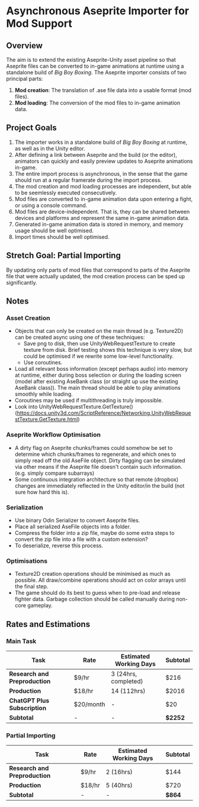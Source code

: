 
# Asynchronous Aseprite Importer for Mod Support

## Overview
The aim is to extend the existing Aseprite-Unity asset pipeline so that Aseprite files can be converted to in-game animations at runtime using a standalone build of *Big Boy Boxing*. The Aseprite importer consists of two principal parts: 
1. **Mod creation**: The translation of .ase file data into a usable format (mod files).
2. **Mod loading**: The conversion of the mod files to in-game animation data.

## Project Goals

1. The importer works in a standalone build of *Big Boy Boxing* at runtime, as well as in the Unity editor.
2. After defining a link between Aseprite and the build (or the editor), animators can quickly and easily preview updates to Aseprite animations in-game.
4. The entire import process is asynchronous, in the sense that the game should run at a regular framerate during the import process.
5. The mod creation and mod loading processes are independent, but able to be seemlessly executed consecutively.
6. Mod files are converted to in-game animation data upon entering a fight, or using a console command.
7. Mod files are device-independent. That is, they can be shared between devices and platforms and represent the same in-game animation data.
8. Generated in-game animation data is stored in memory, and memory usage should be well optimised.
9. Import times should be well optimised.

## Stretch Goal: Partial Importing
By updating only parts of mod files that correspond to parts of the Aseprite file that were actually updated, the mod creation process can be sped up significantly.

## Notes
### Asset Creation
- Objects that can only be created on the main thread (e.g. Texture2D) can be created async using one of these techniques:
  - Save png to disk, then use UnityWebRequestTexture to create texture from disk. Brief testing shows this technique is very slow, but could be optimised if we rewrite some low-level functionality.
  - Use coroutines.
- Load all relevant boss information (except perhaps audio) into memory at runtime, either during boss selection or during the loading screen (model after existing AseBank class (or straight up use the existing AseBank class)). The main thread should be able to play animations smoothly while loading.
- Coroutines may be used if multithreading is truly impossible.
- Look into UnityWebRequestTexture.GetTexture() (https://docs.unity3d.com/ScriptReference/Networking.UnityWebRequestTexture.GetTexture.html)

### Aseprite Workflow Optimisation
- A dirty flag on Aseprite chunks/frames could somehow be set to determine which chunks/frames to regenerate, and which ones to simply read off the old AseFile object. Dirty flagging can be simulated via other means if the Aseprite file doesn't contain such information. (e.g. simply compare subarrays)
- Some continuous integration architecture so that remote (dropbox) changes are immediately reflected in the Unity editor/in the build (not sure how hard this is).

### Serialization
- Use binary Odin Serializer to convert Aseprite files.
- Place all serialized AseFile objects into a folder.
- Compress the folder into a zip file, maybe do some extra steps to convert the zip file into a file with a custom extension?
- To deserialize, reverse this process.

### Optimisations
- Texture2D creation operations should be minimised as much as possible. All draw/combine operations should act on color arrays until the final step.
- The game should do its best to guess when to pre-load and release fighter data. Garbage collection should be called manually during non-core gameplay.


## Rates and Estimations
### Main Task
| Task | Rate | Estimated Working Days | Subtotal |
| ------------- |  ------------- |  ------------- |  ------------- |
| **Research and Preproduction** |  $9/hr | 3 (24hrs, completed) | $216 |
| **Production**  | $18/hr | 14 (112hrs) | $2016 |
| **ChatGPT Plus Subscription**  | $20/month | - | $20 |
| **Subtotal**| - | - | **$2252** |

### Partial Importing
| Task  | Rate | Estimated Working Days | Subtotal |
| ------------- |  ------------- |  ------------- |  ------------- |
| **Research and Preproduction** |  $9/hr | 2 (16hrs) | $144 |
| **Production** | $18/hr | 5 (40hrs) | $720 |
| **Subtotal** | - | - | **$864** |
